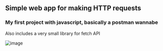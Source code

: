 ## Simple web app for making HTTP requests
### My first project with javascript, basically a postman wannabe
Also includes a very small library for fetch API

![image](https://user-images.githubusercontent.com/56165587/103816122-c3fcac00-5064-11eb-9a95-93c376075c0f.png)
